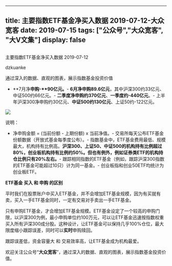 
---
title:   主要指数ETF基金净买入数据 2019-07-12-大众宽客
date: 2019-07-15
tags: ["公众号","大众宽客", "大V文集"]
display: false
---


## 



主要指数ETF基金净买入数据 2019-07-12




dzkuanke




通过深入的数据、直观的图表，展示指数基金投资价值

- **7月净<strong style="text-align: left;white-space: normal;">申购-**90亿元。</strong>- **6月净申购89.6亿元**，其中沪深300约33亿元、中证500约66亿元。- **二季度净申购约370亿元**、**一季度约-440亿元**。- 上半年沪深300净申购约30亿元、**中证500约130亿元**、上证50约-122亿元。


<img class="rich_pages" data-ratio="1.4630872483221478" data-s="300,640" src="https://mmbiz.qpic.cn/mmbiz_png/PKw3FQPmhIgS4dkzpvM8MrM6wZCFWtiaVPPIr22TYibKx8KDIIKpf1IW7Ym1vTWUxvV5a02ibNBUJFYKUAcWekibWA/640?wx_fmt=png" data-type="png" data-w="894" style=""/>



说明：
- 净申购金额 = (当前份额 - 上期份额) x 当前净值。- 交易所每天公布ETF基金份额数据（开放式基金每季度公布）。- 指数基金中，ETF基金费用最低、规模最大，机构持有比例高。**沪深300、上证50、中证500的机构持有比例超过80%，创业板机构持有比例约50%。但也有例外，例如证券类ETF的机构持仓比例只有20%左右。**- 跟踪相同指数的ETF基金（例如，跟踪沪深300指数的ETF基金可能超过10只）计为同一基金。- 创业板指和创业50ETF均统计为创业板ETF。






**ETF基金 买入 和 申购 的区别**



平时我们在股票账户中买入ETF基金，并不会增加ETF基金规模，因为有买就有卖，买入一手ETF基金同时，一定有交易对手卖出一手ETF基金。



只有申购ETF基金，才会增加ETF基金规模。ETF基金设定了一个较高的申购门限，以沪深300为例，最小申购单位约100万元，可以让ETF基金迅速按指数权重买入所有沪深300成分股。这种设计，让ETF基金可以保持几乎100%仓位，最大限度缩小跟踪误差，同时可以**实时**申购赎回。



跟踪误差低，资金容量大&nbsp;和 交易效率高，让ETF基金成为机构最爱。





欢迎关注公众号“**大众宽客**”，通过深入的数据、直观的图表，展示指数基金投资价值。








